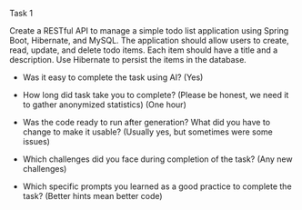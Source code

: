Task 1

Create a RESTful API to manage a simple todo list application using Spring Boot, Hibernate, and MySQL. The application should allow users to create, read, update, and delete todo items. Each item should have a title and a description. Use Hibernate to persist the items in the database.

- Was it easy to complete the task using AI? (Yes)

- How long did task take you to complete? (Please be honest, we need it to gather anonymized statistics) (One hour)

- Was the code ready to run after generation? What did you have to change to make it usable? (Usually yes, but sometimes were some issues)

- Which challenges did you face during completion of the task? (Any new challenges)

- Which specific prompts you learned as a good practice to complete the task? (Better hints mean better code)

